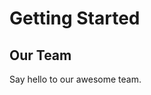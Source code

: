 # Getting Started

<script setup lang="ts">
import { VPTeamMembers } from 'vitepress/theme'

const members = [
  {
    avatar: 'https://avatars.githubusercontent.com/u/29326762?v=4',
    name: 'Oleg Zaytsev',
    title: 'Creator',
    links: [
      { icon: 'github', link: 'https://github.com/imozi' },
    ]
  },
]
</script>

## Our Team

Say hello to our awesome team.

<VPTeamMembers size="small" :members />
